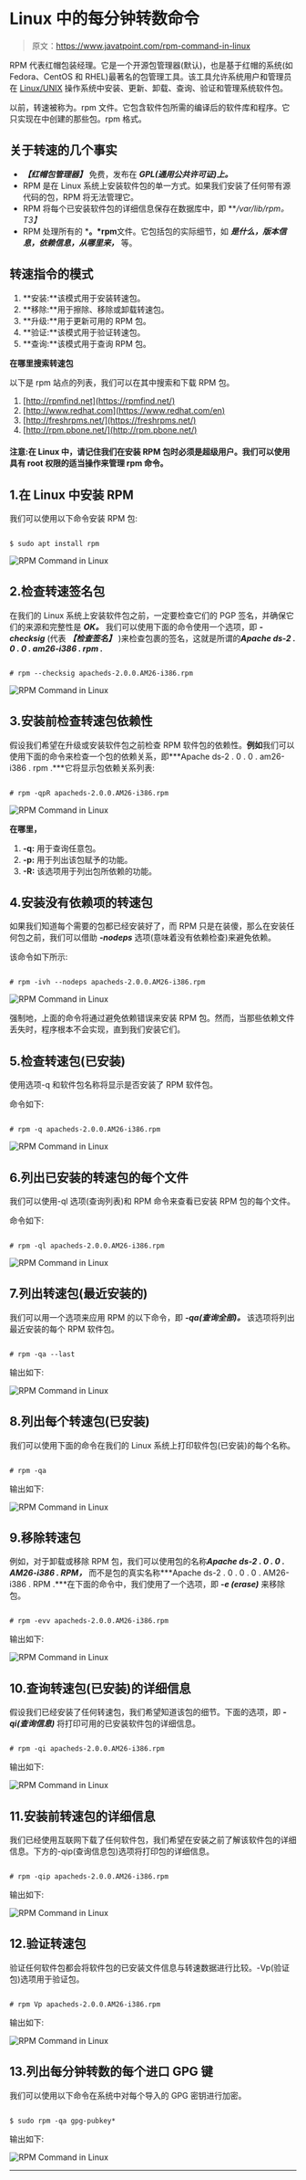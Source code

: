 # Linux 中的每分钟转数命令

> 原文：<https://www.javatpoint.com/rpm-command-in-linux>

RPM 代表红帽包装经理。它是一个开源包管理器(默认)，也是基于红帽的系统(如 Fedora、CentOS 和 RHEL)最著名的包管理工具。该工具允许系统用户和管理员在 [Linux/UNIX](https://www.javatpoint.com/linux-tutorial) 操作系统中安装、更新、卸载、查询、验证和管理系统软件包。

以前，转速被称为。rpm 文件。它包含软件包所需的编译后的软件库和程序。它只实现在中创建的那些包。rpm 格式。

## 关于转速的几个事实

*   ***【红帽包管理器】*** 免费，发布在 ***GPL(通用公共许可证)上。***
*   RPM 是在 Linux 系统上安装软件包的单一方式。如果我们安装了任何带有源代码的包，RPM 将无法管理它。
*   RPM 将每个已安装软件包的详细信息保存在数据库中，即 ***/var/lib/rpm。*T3】**
*   RPM 处理所有的 ***。*rpm**文件。它包括包的实际细节，如 ***是什么，版本信息，依赖信息，从哪里来，*** 等。

## 转速指令的模式

1.  **安装:**该模式用于安装转速包。
2.  **移除:**用于擦除、移除或卸载转速包。
3.  **升级:**用于更新可用的 RPM 包。
4.  **验证:**该模式用于验证转速包。
5.  **查询:**该模式用于查询 RPM 包。

**在哪里搜索转速包**

以下是 rpm 站点的列表，我们可以在其中搜索和下载 RPM 包。

1.  [http://rpmfind.net](https://rpmfind.net/)
2.  [http://www.redhat.com](https://www.redhat.com/en)
3.  [http://freshrpms.net/](https://freshrpms.net/)
4.  [http://rpm.pbone.net/](http://rpm.pbone.net/)

#### 注意:在 Linux 中，请记住我们在安装 RPM 包时必须是超级用户。我们可以使用具有 root 权限的适当操作来管理 rpm 命令。

## 1.在 Linux 中安装 RPM

我们可以使用以下命令安装 RPM 包:

```

$ sudo apt install rpm

```

![RPM Command in Linux](img/ab3721a1e9da6e7d44e78ad285a2c75e.png)

## 2.检查转速签名包

在我们的 Linux 系统上安装软件包之前，一定要检查它们的 PGP 签名，并确保它们的来源和完整性是 ***OK。*** 我们可以使用下面的命令使用一个选项，即 ***-checksig*** (代表 ***【检查签名】*** )来检查包裹的签名，这就是所谓的***Apache ds-2 . 0 . 0 . am26-i386 . rpm .***

```

# rpm --checksig apacheds-2.0.0.AM26-i386.rpm

```

![RPM Command in Linux](img/196f8a1537bbac4357a68bc42425609f.png)

## 3.安装前检查转速包依赖性

假设我们希望在升级或安装软件包之前检查 RPM 软件包的依赖性。**例如**我们可以使用下面的命令来检查一个包的依赖关系，即***Apache ds-2 . 0 . 0 . am26-i386 . rpm .***它将显示包依赖关系列表:

```

# rpm -qpR apacheds-2.0.0.AM26-i386.rpm

```

![RPM Command in Linux](img/910f8a2c3b20e515265897d7d77e6d7a.png)

**在哪里，**

1.  **-q:** 用于查询任意包。
2.  **-p:** 用于列出该包赋予的功能。
3.  **-R:** 该选项用于列出包所依赖的功能。

## 4.安装没有依赖项的转速包

如果我们知道每个需要的包都已经安装好了，而 RPM 只是在装傻，那么在安装任何包之前，我们可以借助 ***-nodeps*** 选项(意味着没有依赖检查)来避免依赖。

该命令如下所示:

```

# rpm -ivh --nodeps apacheds-2.0.0.AM26-i386.rpm

```

![RPM Command in Linux](img/c4f98375e1077bf59d963acdee5f325c.png)

强制地，上面的命令将通过避免依赖错误来安装 RPM 包。然而，当那些依赖文件丢失时，程序根本不会实现，直到我们安装它们。

## 5.检查转速包(已安装)

使用选项-q 和软件包名称将显示是否安装了 RPM 软件包。

命令如下:

```

# rpm -q apacheds-2.0.0.AM26-i386.rpm

```

![RPM Command in Linux](img/3dda1568ded3da7084d77097a6897a00.png)

## 6.列出已安装的转速包的每个文件

我们可以使用-ql 选项(查询列表)和 RPM 命令来查看已安装 RPM 包的每个文件。

命令如下:

```

# rpm -ql apacheds-2.0.0.AM26-i386.rpm

```

![RPM Command in Linux](img/c8bcb981b3be59b497fff387ff5aa1ae.png)

## 7.列出转速包(最近安装的)

我们可以用一个选项来应用 RPM 的以下命令，即 ***-qa(查询全部)。*** 该选项将列出最近安装的每个 RPM 软件包。

```

# rpm -qa --last

```

输出如下:

![RPM Command in Linux](img/f1809280a588ec4584193e707660a5d1.png)

## 8.列出每个转速包(已安装)

我们可以使用下面的命令在我们的 Linux 系统上打印软件包(已安装)的每个名称。

```

# rpm -qa

```

输出如下:

![RPM Command in Linux](img/18f2ef3f2c25d071f35bd8aa6de3b25d.png)

## 9.移除转速包

例如，对于卸载或移除 RPM 包，我们可以使用包的名称***Apache ds-2 . 0 . 0 . AM26-i386 . RPM，*** 而不是包的真实名称***Apache ds-2 . 0 . 0 . 0 . AM26-i386 . RPM .***在下面的命令中，我们使用了一个选项，即 ***-e (erase)*** 来移除包。

```

# rpm -evv apacheds-2.0.0.AM26-i386.rpm

```

输出如下:

![RPM Command in Linux](img/fac35ca7f0c3761cf37a8ea1bff829cc.png)

## 10.查询转速包(已安装)的详细信息

假设我们已经安装了任何转速包，我们希望知道该包的细节。下面的选项，即 ***-qi(查询信息)*** 将打印可用的已安装软件包的详细信息。

```

# rpm -qi apacheds-2.0.0.AM26-i386.rpm

```

输出如下:

![RPM Command in Linux](img/24859061da88409e0f039477df7f8f1e.png)

## 11.安装前转速包的详细信息

我们已经使用互联网下载了任何软件包，我们希望在安装之前了解该软件包的详细信息。下方的-qip(查询信息包)选项将打印包的详细信息。

```

# rpm -qip apacheds-2.0.0.AM26-i386.rpm

```

输出如下:

![RPM Command in Linux](img/8c7d9e63e603a398f334f12071a252c7.png)

## 12.验证转速包

验证任何软件包都会将软件包的已安装文件信息与转速数据进行比较。-Vp(验证包)选项用于验证包。

```

# rpm Vp apacheds-2.0.0.AM26-i386.rpm

```

输出如下:

![RPM Command in Linux](img/8b3c4dca61dcd6c0ef8d9012a9f87cd5.png)

## 13.列出每分钟转数的每个进口 GPG 键

我们可以使用以下命令在系统中对每个导入的 GPG 密钥进行加密。

```

$ sudo rpm -qa gpg-pubkey*

```

输出如下:

![RPM Command in Linux](img/daab4b7b9d15d8591cdc5ebc0628cf4e.png)

* * *